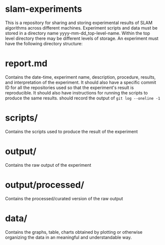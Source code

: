 # slam-experiments

This is a repository for sharing and storing experimental results of SLAM algorithms across different machines. Experiment scripts and data must be stored in a directory name yyyy-mm-dd\_top-level-name. Within the top level directory there may be different levels of storage. An experiment must have the following directory structure: 

report.md
=========

Contains the date-time, experiment name, description, procedure, results, and interpretation of the experiment. It should also have a specific commit ID for all the repositories used so that the experiment's result is reproducible. It should also have instructions for running the scripts to produce the same results. <Versions> should record the output of `git log --oneline -1`

scripts/
========

Contains the scripts used to produce the result of the experiment 

output/
=======

Contains the raw output of the experiment

output/processed/
=================

Contains the processed/curated version of the raw output

data/
=======

Contains the graphs, table, charts obtained by plotting or otherwise organizing the data in an meaningful and understandable way.

